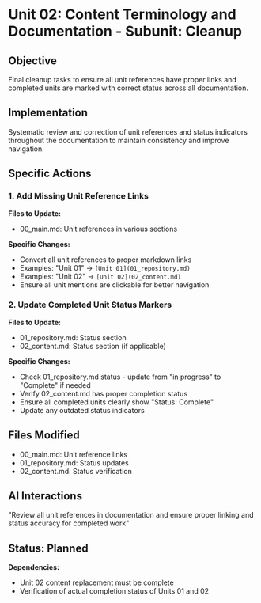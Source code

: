 # Unit 02: Content Terminology and Documentation - Subunit: Cleanup

## Objective

Final cleanup tasks to ensure all unit references have proper links and completed units are marked with correct status across all documentation.

## Implementation

Systematic review and correction of unit references and status indicators throughout the documentation to maintain consistency and improve navigation.

## Specific Actions

### 1. Add Missing Unit Reference Links
**Files to Update:**
- 00_main.md: Unit references in various sections

**Specific Changes:**
- Convert all unit references to proper markdown links
- Examples: "Unit 01" → `[Unit 01](01_repository.md)`
- Examples: "Unit 02" → `[Unit 02](02_content.md)`
- Ensure all unit mentions are clickable for better navigation

### 2. Update Completed Unit Status Markers
**Files to Update:**
- 01_repository.md: Status section
- 02_content.md: Status section (if applicable)

**Specific Changes:**
- Check 01_repository.md status - update from "in progress" to "Complete" if needed
- Verify 02_content.md has proper completion status
- Ensure all completed units clearly show "Status: Complete"
- Update any outdated status indicators

## Files Modified

- 00_main.md: Unit reference links
- 01_repository.md: Status updates
- 02_content.md: Status verification

## AI Interactions

"Review all unit references in documentation and ensure proper linking and status accuracy for completed work"

## Status: Planned

**Dependencies:**
- Unit 02 content replacement must be complete
- Verification of actual completion status of Units 01 and 02
